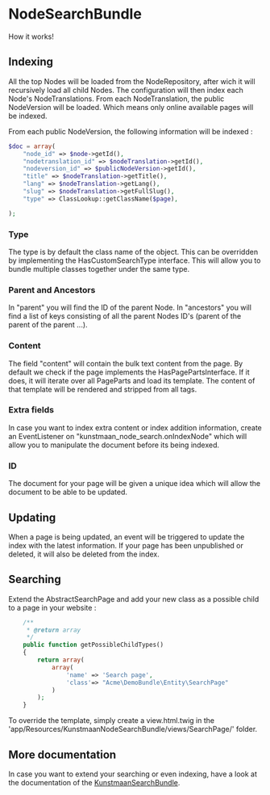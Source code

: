 # NodeSearchBundle

How it works!

## Indexing

All the top Nodes will be loaded from the NodeRepository, after wich it will recursively load all child Nodes. The configuration will then index each Node's NodeTranslations. From each NodeTranslation, the public NodeVersion will be loaded. Which means only online available pages will be indexed.

From each public NodeVersion, the following information will be indexed :

```PHP
$doc = array(
    "node_id" => $node->getId(),
    "nodetranslation_id" => $nodeTranslation->getId(),
    "nodeversion_id" => $publicNodeVersion->getId(),
    "title" => $nodeTranslation->getTitle(),
    "lang" => $nodeTranslation->getLang(),
    "slug" => $nodeTranslation->getFullSlug(),
    "type" => ClassLookup::getClassName($page),

);
```

### Type

The type is by default the class name of the object. This can be overridden by implementing the HasCustomSearchType interface. This will allow you to bundle multiple classes together under the same type.

### Parent and Ancestors

In "parent" you will find the ID of the parent Node. In "ancestors" you will find a list of keys consisting of all the parent Nodes ID's (parent of the parent of the parent ...).

### Content

The field "content" will contain the bulk text content from the page. By default we check if the page implements the HasPagePartsInterface. If it does, it will iterate over all PageParts and load its template. The content of that template will be rendered and stripped from all tags.

### Extra fields

In case you want to index extra content or index addition information, create an EventListener on "kunstmaan_node_search.onIndexNode" which will allow you to manipulate the document before its being indexed.

### ID

The document for your page will be given a unique idea which will allow the document to be able to be updated.

## Updating

When a page is being updated, an event will be triggered to update the index with the latest information. If your page has been unpublished or deleted, it will also be deleted from the index.

## Searching

Extend the AbstractSearchPage and add your new class as a possible child to a page in your website :
```PHP
    /**
     * @return array
     */
    public function getPossibleChildTypes()
    {
        return array(
            array(
                'name' => 'Search page',
                'class'=> "Acme\DemoBundle\Entity\SearchPage"
            )
        );
    }
```

To override the template, simply create a view.html.twig in the 'app/Resources/KunstmaanNodeSearchBundle/views/SearchPage/' folder.

## More documentation

In case you want to extend your searching or even indexing, have a look at the documentation of the [KunstmaanSearchBundle](https://github.com/Kunstmaan/KunstmaanSearchBundle).